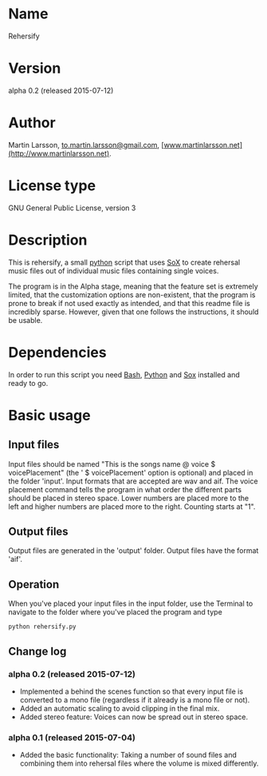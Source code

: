 # Name
Rehersify

# Version
alpha 0.2 (released 2015-07-12)

# Author
Martin Larsson, to.martin.larsson@gmail.com, [www.martinlarsson.net](http://www.martinlarsson.net).

# License type
GNU Gen­eral Public Li­cense, ver­sion 3

# Description
This is rehersify, a small [python](https://www.python.org) script that uses [SoX](http://sox.sourceforge.net/) to create rehersal music files out of individual music files containing single voices.

The program is in the Alpha stage, meaning that the feature set is extremely limited, that the customization options are non-existent, that the program is prone to break if not used exactly as intended, and that this readme file is incredibly sparse. However, given that one follows the instructions, it should be usable.

# Dependencies
In order to run this script you need [Bash](https://en.wikipedia.org/wiki/Bash_(Unix_shell)), [Python](https://www.python.org) and [Sox](http://sox.sourceforge.net/) installed and ready to go.

# Basic usage
## Input files
Input files should be named "This is the songs name @ voice $ voicePlacement" (the ' $ voicePlacement' option is optional) and placed in the folder 'input'. Input formats that are accepted are wav and aif. The voice placement command tells the program in what order the different parts should be placed in stereo space. Lower numbers are placed more to the left and higher numbers are placed more to the right. Counting starts at "1".

## Output files
Output files are generated in the 'output' folder. Output files have the format 'aif'.

## Operation
When you've placed your input files in the input folder, use the Terminal to navigate to the folder where you've placed the program and type

	python rehersify.py

## Change log
### alpha 0.2 (released 2015-07-12)
- Implemented a behind the scenes function so that every input file is converted to a mono file (regardless if it already is a mono file or not).
- Added an automatic scaling to avoid clipping in the final mix.
- Added stereo feature: Voices can now be spread out in stereo space.

### alpha 0.1 (released 2015-07-04)
- Added the basic functionality: Taking a number of sound files and combining them into rehersal files where the volume is mixed differently.
